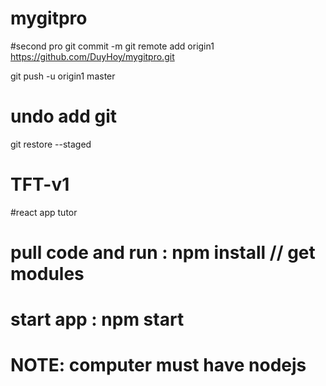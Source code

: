 # mygitpro

#second pro
git commit -m
git remote add origin1 https://github.com/DuyHoy/mygitpro.git

git push -u origin1 master

# undo add git

git restore --staged

# TFT-v1

#react app tutor

# pull code and run : npm install // get modules

# start app : npm start

# NOTE: computer must have nodejs
